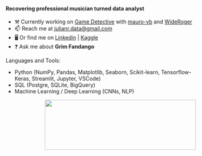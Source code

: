 <h4 align="left">Recovering professional musician turned data analyst</h4>

- ⚒️ Currently working on [Game Detective](https://mauro-vb-game-shazam-appapp-streamlit-front-cezsjk.streamlit.app/) with [mauro-vb](https://github.com/mauro-vb/) and [WideRoger](https://github.com/WideRoger)
- 📫 Reach me at julianr.data@gmail.com
- 🖥️ Or find me on [Linkedin](https://www.linkedin.com/in/julianrdata/) | [Kaggle](https://www.kaggle.com/juliandresrodriguez)
- ❓ Ask me about **Grim Fandango**

<p align="left">Languages and Tools:</p>

- Python (NumPy, Pandas, Matplotlib, Seaborn,
Scikit-learn, Tensorflow-Keras, Streamlit,
Jupyter, VSCode)
- SQL (Postgre, SQLite, BigQuery)
- Machine Learning / Deep Learning (CNNs, NLP)

<p align="left"></p>

<img src="https://user-images.githubusercontent.com/5545123/207708759-0dcc4d09-aa2c-484d-9e9b-c0eae5c14ab9.gif" width="400" height="133" align="right"/>
